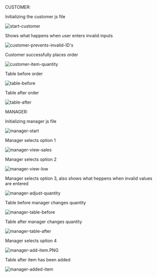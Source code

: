 CUSTOMER:

Initializing the customer js file

![start-customer](https://github.com/eHatz/Bamazon/blob/master/images/start-customer.PNG)

Shows what happens when user enters invalid inputs

![customer-prevents-invalid-ID's](https://github.com/eHatz/Bamazon/blob/master/images/customer-prevents-invalid%20ID's.PNG)

Customer successfully places order

![customer-item-quantity](https://github.com/eHatz/Bamazon/blob/master/images/customer-item-quantity.PNG)

Table before order

![table-before](https://github.com/eHatz/Bamazon/blob/master/images/table-before.PNG)

Table after order

![table-after](https://github.com/eHatz/Bamazon/blob/master/images/table-after.PNG)


MANAGER:

Initializing manager js file

![manager-start](https://github.com/eHatz/Bamazon/blob/master/images/manager-start.PNG)

Manager selects option 1

![manager-view-sales](https://github.com/eHatz/Bamazon/blob/master/images/manager-view-sales.PNG)

Manager selects option 2

![manager-view-low](https://github.com/eHatz/Bamazon/blob/master/images/manager-view-low.PNG)

Manager selects option 3, also shows what heppens when invalid values are entered

![manager-adjust-quantity](https://github.com/eHatz/Bamazon/blob/master/images/manager-adjust-quantity.PNG)

Table before manager changes quantity

![manager-table-before](https://github.com/eHatz/Bamazon/blob/master/images/manager-before.PNG)

Table after manager changes quantity

![manager-table-after](https://github.com/eHatz/Bamazon/blob/master/images/manager-after.PNG)

Manager selects option 4

![manager-add-item.PNG](https://github.com/eHatz/Bamazon/blob/master/images/manager-add-item.PNG)

Table after item has been added

![manager-added-item](https://github.com/eHatz/Bamazon/blob/master/images/manager-added-item.PNG)
